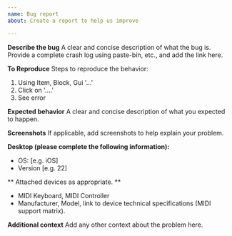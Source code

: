 ```yaml
---
name: Bug report
about: Create a report to help us improve

---
```


**Describe the bug**
A clear and concise description of what the bug is.
Provide a complete crash log using paste-bin, etc., and add the link here.

**To Reproduce**
Steps to reproduce the behavior:
1. Using Item, Block, Gui '...'
2. Click on '....'
3. See error

**Expected behavior**
A clear and concise description of what you expected to happen.

**Screenshots**
If applicable, add screenshots to help explain your problem.

**Desktop (please complete the following information):**
 - OS: [e.g. iOS]
 - Version [e.g. 22]

** Attached devices as appropriate. **
 - MIDI Keyboard, MIDI Controller
 - Manufacturer, Model, link to device technical specifications (MIDI support matrix).

**Additional context**
Add any other context about the problem here.
